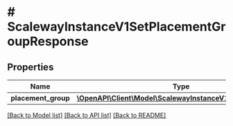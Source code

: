 # # ScalewayInstanceV1SetPlacementGroupResponse

## Properties

Name | Type | Description | Notes
------------ | ------------- | ------------- | -------------
**placement_group** | [**\OpenAPI\Client\Model\ScalewayInstanceV1PlacementGroup**](ScalewayInstanceV1PlacementGroup.md) |  | [optional]

[[Back to Model list]](../../README.md#models) [[Back to API list]](../../README.md#endpoints) [[Back to README]](../../README.md)
